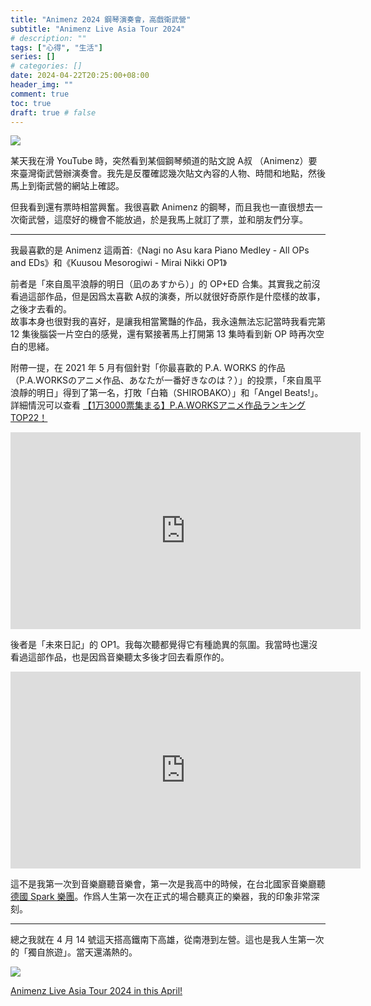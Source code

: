 ```yaml
---
title: "Animenz 2024 鋼琴演奏會，高戲衛武營"
subtitle: "Animenz Live Asia Tour 2024"
# description: ""
tags: ["心得", "生活"]
series: []
# categories: []
date: 2024-04-22T20:25:00+08:00
header_img: ""
comment: true
toc: true
draft: true # false
---
```


![](https://i.imgur.com/nFHiWcQ.jpeg)

某天我在滑 YouTube 時，突然看到某個鋼琴頻道的貼文說 A叔 （Animenz）要來臺灣衛武營辦演奏會。我先是反覆確認幾次貼文內容的人物、時間和地點，然後馬上到衛武營的網站上確認。

但我看到還有票時相當興奮。我很喜歡 Animenz 的鋼琴，而且我也一直很想去一次衛武營，這麼好的機會不能放過，於是我馬上就訂了票，並和朋友們分享。

---

我最喜歡的是 Animenz 這兩首:《Nagi no Asu kara Piano Medley - All OPs and EDs》和《Kuusou Mesorogiwi - Mirai Nikki OP1》

前者是「來自風平浪靜的明日（凪のあすから）」的 OP+ED 合集。其實我之前沒看過這部作品，但是因爲太喜歡 A叔的演奏，所以就很好奇原作是什麼樣的故事，之後才去看的。  
故事本身也很對我的喜好，是讓我相當驚豔的作品，我永遠無法忘記當時我看完第 12 集後腦袋一片空白的感覺，還有緊接著馬上打開第 13 集時看到新 OP 時再次空白的思緒。  

附帶一提，在 2021 年 5 月有個針對「你最喜歡的 P.A. WORKS 的作品（P.A.WORKSのアニメ作品、あなたが一番好きなのは？）」的投票，「來自風平浪靜的明日」得到了第一名，打敗「白箱（SHIROBAKO）」和「Angel Beats!」。詳細情況可以查看 [【1万3000票集まる】P.A.WORKSアニメ作品ランキングTOP22！](https://nlab.itmedia.co.jp/research/articles/243278/)

<iframe width="560" height="315" src="https://www.youtube.com/embed/1zKejX-up-k?si=edM5hBmN7IaD1llr" title="YouTube video player" frameborder="0" allow="accelerometer; autoplay; clipboard-write; encrypted-media; gyroscope; picture-in-picture; web-share" referrerpolicy="strict-origin-when-cross-origin" allowfullscreen></iframe>

後者是「未來日記」的 OP1。我每次聽都覺得它有種詭異的氛圍。我當時也還沒看過這部作品，也是因爲音樂聽太多後才回去看原作的。

<iframe width="560" height="315" src="https://www.youtube.com/embed/drlB2RT_XiA?si=NCnHc5YhKQg8Gt3f" title="YouTube video player" frameborder="0" allow="accelerometer; autoplay; clipboard-write; encrypted-media; gyroscope; picture-in-picture; web-share" referrerpolicy="strict-origin-when-cross-origin" allowfullscreen></iframe>

這不是我第一次到音樂廳聽音樂會，第一次是我高中的時候，在台北國家音樂廳聽[德國 Spark 樂團](https://www.facebook.com/Sparkinasian/)。作爲人生第一次在正式的場合聽真正的樂器，我的印象非常深刻。

---

總之我就在 4 月 14 號這天搭高鐵南下高雄，從南港到左營。這也是我人生第一次的「獨自旅遊」。當天還滿熱的。

![](https://i.imgur.com/mPySShU.jpeg)

[Animenz Live Asia Tour 2024 in this April!](https://www.animenzpiano.com/zh/news/animenz-live-asia-tour-2024-in-this-april)
